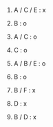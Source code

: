 1. A / C / E : x

2. B : o

3. A / C : o

4. C : o

5. A / B / E : o

6. B : o

7. B / F : x

8. D : x

9. B / D : x
